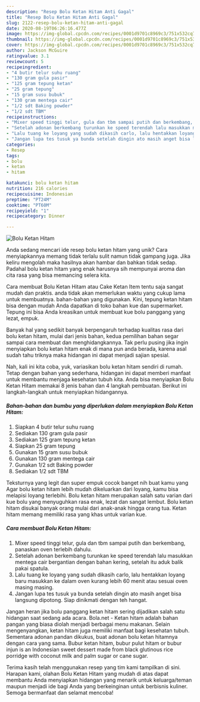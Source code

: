 ```yaml
---
description: "Resep Bolu Ketan Hitam Anti Gagal"
title: "Resep Bolu Ketan Hitam Anti Gagal"
slug: 2122-resep-bolu-ketan-hitam-anti-gagal
date: 2020-08-19T06:26:16.477Z
image: https://img-global.cpcdn.com/recipes/0001d9701c8969c3/751x532cq70/bolu-ketan-hitam-foto-resep-utama.jpg
thumbnail: https://img-global.cpcdn.com/recipes/0001d9701c8969c3/751x532cq70/bolu-ketan-hitam-foto-resep-utama.jpg
cover: https://img-global.cpcdn.com/recipes/0001d9701c8969c3/751x532cq70/bolu-ketan-hitam-foto-resep-utama.jpg
author: Jackson McGuire
ratingvalue: 3.1
reviewcount: 5
recipeingredient:
- "4 butir telur suhu ruang"
- "130 gram gula pasir"
- "125 gram tepung ketan"
- "25 gram tepung"
- "15 gram susu bubuk"
- "130 gram mentega cair"
- "1/2 sdt Baking powder"
- "1/2 sdt TBM"
recipeinstructions:
- "Mixer speed tinggi telur, gula dan tbm sampai putih dan berkembang, panaskan oven terlebih dahulu."
- "Setelah adonan berkembang turunkan ke speed terendah lalu masukkan mentega cair bergantian dengan bahan kering, setelah itu aduk balik pakai spatula."
- "Lalu tuang ke loyang yang sudah dikasih carlo, lalu hentakkan loyang baru masukkan ke dalam oven kurang lebih 60 menit atau sesuai oven masing masing."
- "Jangan lupa tes tusuk ya bunda setelah dingin ato masih anget bisa langsung dipotong. Siap dinikmati dengan teh hangat."
categories:
- Resep
tags:
- bolu
- ketan
- hitam

katakunci: bolu ketan hitam 
nutrition: 216 calories
recipecuisine: Indonesian
preptime: "PT24M"
cooktime: "PT60M"
recipeyield: "1"
recipecategory: Dinner

---
```



![Bolu Ketan Hitam](https://img-global.cpcdn.com/recipes/0001d9701c8969c3/751x532cq70/bolu-ketan-hitam-foto-resep-utama.jpg)

Anda sedang mencari ide resep bolu ketan hitam yang unik? Cara menyiapkannya memang tidak terlalu sulit namun tidak gampang juga. Jika keliru mengolah maka hasilnya akan hambar dan bahkan tidak sedap. Padahal bolu ketan hitam yang enak harusnya sih mempunyai aroma dan cita rasa yang bisa memancing selera kita.

Cara membuat Bolu Ketan Hitam atau Cake Ketan Item tentu saja sangat mudah dan praktis. anda tidak akan memerlukan waktu yang cukup lama untuk membuatnya. bahan-bahan yang digunakan. Kini, tepung ketan hitam bisa dengan mudah Anda dapatkan di toko bahan kue dan supermarket. Tepung ini bisa Anda kreasikan untuk membuat kue bolu panggang yang lezat, empuk.

Banyak hal yang sedikit banyak berpengaruh terhadap kualitas rasa dari bolu ketan hitam, mulai dari jenis bahan, kedua pemilihan bahan segar sampai cara membuat dan menghidangkannya. Tak perlu pusing jika ingin menyiapkan bolu ketan hitam enak di mana pun anda berada, karena asal sudah tahu triknya maka hidangan ini dapat menjadi sajian spesial.


Nah, kali ini kita coba, yuk, variasikan bolu ketan hitam sendiri di rumah. Tetap dengan bahan yang sederhana, hidangan ini dapat memberi manfaat untuk membantu menjaga kesehatan tubuh kita. Anda bisa menyiapkan Bolu Ketan Hitam memakai 8 jenis bahan dan 4 langkah pembuatan. Berikut ini langkah-langkah untuk menyiapkan hidangannya.

<!--inarticleads1-->

##### Bahan-bahan dan bumbu yang diperlukan dalam menyiapkan Bolu Ketan Hitam:

1. Siapkan 4 butir telur suhu ruang
1. Sediakan 130 gram gula pasir
1. Sediakan 125 gram tepung ketan
1. Siapkan 25 gram tepung
1. Gunakan 15 gram susu bubuk
1. Gunakan 130 gram mentega cair
1. Gunakan 1/2 sdt Baking powder
1. Sediakan 1/2 sdt TBM


Teksturnya yang legit dan super empuk cocok banget nih buat kamu yang Agar bolu ketan hitam lebih mudah dikeluarkan dari loyang, kamu bisa melapisi loyang terlebihi. Bolu ketan hitam merupakan salah satu varian dari kue bolu yang menyuguhkan rasa enak, lezat dan sangat lembut. Bolu ketan hitam disukai banyak orang mulai dari anak-anak hingga orang tua. Ketan hitam memang memiliki rasa yang khas untuk varian kue. 

<!--inarticleads2-->

##### Cara membuat Bolu Ketan Hitam:

1. Mixer speed tinggi telur, gula dan tbm sampai putih dan berkembang, panaskan oven terlebih dahulu.
1. Setelah adonan berkembang turunkan ke speed terendah lalu masukkan mentega cair bergantian dengan bahan kering, setelah itu aduk balik pakai spatula.
1. Lalu tuang ke loyang yang sudah dikasih carlo, lalu hentakkan loyang baru masukkan ke dalam oven kurang lebih 60 menit atau sesuai oven masing masing.
1. Jangan lupa tes tusuk ya bunda setelah dingin ato masih anget bisa langsung dipotong. Siap dinikmati dengan teh hangat.


Jangan heran jika bolu panggang ketan hitam sering dijadikan salah satu hidangan saat sedang ada acara. Bola.net - Ketan hitam adalah bahan pangan yang biasa diolah menjadi berbagai menu makanan. Selain mengenyangkan, ketan hitam juga memiliki manfaat bagi kesehatan tubuh. Sementara adonan pandan dikukus, buat adonan bolu ketan hitamnya dengan cara yang sama. Bubur ketan hitam, bubur pulut hitam or bubur injun is an Indonesian sweet dessert made from black glutinous rice porridge with coconut milk and palm sugar or cane sugar. 

Terima kasih telah menggunakan resep yang tim kami tampilkan di sini. Harapan kami, olahan Bolu Ketan Hitam yang mudah di atas dapat membantu Anda menyiapkan hidangan yang menarik untuk keluarga/teman maupun menjadi ide bagi Anda yang berkeinginan untuk berbisnis kuliner. Semoga bermanfaat dan selamat mencoba!

